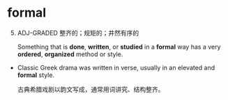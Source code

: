 # formal

5. ADJ-GRADED 整齐的；规矩的；井然有序的

   Something that is **done**, **written**, or **studied** in a **formal** way has a very **ordered**, **organized** method or style.

- Classic Greek drama was written in verse, usually in an elevated and **formal** style.

  古典希腊戏剧以韵文写成，通常用词讲究、结构整齐。